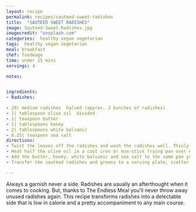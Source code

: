 ```yaml
---
layout: recipe
permalink: recipes/sauteed-sweet-radishes
title:  "SAUTEED SWEET RADISHES"
image: Sauteed-Sweet-Radishes.jpg
imagecredit: "unsplash.com"
categories:  healthy vegan vegetarian
tags:  healthy vegan vegetarian
meal: breakfast
chef: foodwage
time: under 15 mins
servings: 4

notes:


ingredients:
- Radishes:

- 20| medium radishes  halved (approx. 2 bunches of radishes)
- 1| tablespoon olive oil  divided
- 1| teaspoon butter
- 2| tablespoons honey
- 2| tablespoons white balsamic
- 0.25| teaspoon sea salt
directions:
- Twist the leaves off the radishes and wash the radishes well. Thinly slice 3 radishes into rounds and set them aside. Then cut the remaining radishes in half lengthwise. Wash the leaves well, place them in a large bowl and set them aside.
- Heat half the olive oil in a cast iron or non-stick frying pan over medium high heat. Add half the radishes, cut side down, to the pan. Sauté them for 3-4 minutes, or until the bottoms are brown. Remove them from the pan and place them in the bowl with the radish greens. Add the remaining olive oil to the pan and sauté the rest of the radishes.
- Add the butter, honey, white balsamic and sea salt to the same pan you cooked the radishes in and bring it to a boil over high heat. Cook for 1 minute, or until the glaze thickens. Pour the glaze over the sautéed radishes and radish greens and toss well to coat.
- Transfer the sautéed radishes and greens to a serving plate, scatter the thinly sliced radishes around the plate and sprinkle the top with a little extra sea salt. *Flaky sea salt works great to finish this dish.

---
```


Always a garnish never a side. Radishes are usually an afterthought when it comes to cooking. But, thanks to The Endless Meal you’ll never throw away unused radishes again. This recipe transforms radishes into a delectable side that is low in calorie and a pretty accompaniment to any main course.